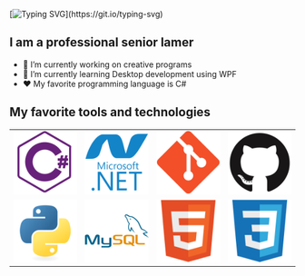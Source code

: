 [![Typing SVG](https://readme-typing-svg.herokuapp.com?font=Inter&color=3A9CDF&size=30&weight=700&lines=Hi+there+👋;Hello+World!)](https://git.io/typing-svg)
## I am a professional senior lamer

- 🔭 I’m currently working on creative programs
- 🌱 I’m currently learning Desktop development using WPF
- &#9829; My favorite programming language is C#

## My favorite tools and technologies

<table align = "center">
  <tr>
    <td width = "130" align = "center">
      <a href = "https://dotnet.microsoft.com/en-us/languages/csharp">
          <img src = "https://github.com/devicons/devicon/blob/master/icons/csharp/csharp-line.svg" width = "130" heigth = "130"/>
      </a>
    </td>
    <td width = "130" align = "center">
      <a href = "https://dotnet.microsoft.com/en-us/">
        <img src='https://github.com/devicons/devicon/blob/master/icons/dot-net/dot-net-plain-wordmark.svg' width = "130" heigth = "130"/>
      </a>
    </td>
    <td width = "130" align = "center">
      <a href = "https://git-scm.com/">
        <img src='https://github.com/devicons/devicon/blob/master/icons/git/git-original.svg' width = "130" heigth = "130"/>
      </a>
    </td>
    <td width = "130" align = "center">
      <a href = "https://github.com/">
        <img src='https://github.com/devicons/devicon/blob/master/icons/github/github-original.svg' width = "130" heigth = "130"/>
      </a>
    </td>
  </tr>
    <tr>
      <td width = "130" align = "center">
        <a href = "https://www.python.org/">
          <img src = "https://github.com/devicons/devicon/blob/master/icons/python/python-original.svg" width = "130" heigth = "130"/>
        </a>
      </td>
      <td width = "130" align = "center">
        <a href = "https://www.mysql.com/">
          <img src = "https://github.com/devicons/devicon/blob/master/icons/mysql/mysql-original-wordmark.svg" width = "130" hegth = "130"/>
        </a>
      </td>
      <td width = "130" align = "center">
        <a href = "https://developer.mozilla.org/en/docs/Web/HTML">
          <img src = "https://github.com/devicons/devicon/blob/master/icons/html5/html5-original.svg" width = "130" hegth = "130"/>
        </a>
      </td>
      <td width = "130" align = "center">
        <a href = "https://developer.mozilla.org/en/docs/Web/CSS">
          <img src = "https://github.com/devicons/devicon/blob/master/icons/css3/css3-original.svg" width = "130" hegth = "130"/>
        </a>
      </td>
  </tr>
</table>
<br/>
